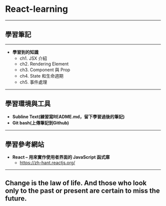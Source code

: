 # React-learning

***
## 學習筆記
***

* **學習到的知識**
  * ch1. JSX 介紹
  * ch2. Rendering Element
  * ch3. Component 與 Prop
  * ch4. State 和生命週期
  * ch5. 事件處理

***
## 學習環境與工具
* **Subline Text(練習寫README.md，留下學習過後的筆記)**
* **Git bash(上傳筆記到Github)**

***
## 學習參考網站
* **React – 用來實作使用者界面的 JavaScript 函式庫**
  * https://zh-hant.reactjs.org/

***
## Change is the law of life. And those who look only to the past or present are certain to miss the future.